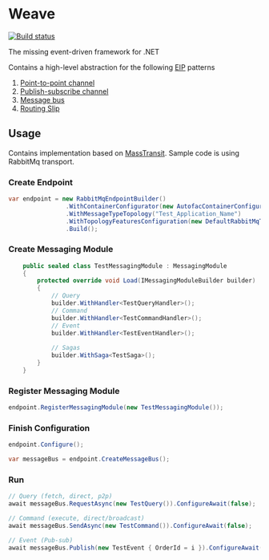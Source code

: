 # Weave
[![Build status](https://ci.appveyor.com/api/projects/status/82qbqi3docftm75q/branch/master?svg=true)](https://ci.appveyor.com/project/adenisov/weave/branch/master)

The missing event-driven framework for .NET

Contains a high-level abstraction for the following [EIP](https://www.enterpriseintegrationpatterns.com/patterns/messaging/toc.html) patterns
1. [Point-to-point channel](https://www.enterpriseintegrationpatterns.com/patterns/messaging/PointToPointChannel.html)
2. [Publish-subscribe channel](https://www.enterpriseintegrationpatterns.com/patterns/messaging/PublishSubscribeChannel.html)
3. [Message bus](https://www.enterpriseintegrationpatterns.com/patterns/messaging/MessageBus.html)
4. [Routing Slip](https://www.enterpriseintegrationpatterns.com/patterns/messaging/RoutingTable.html)


## Usage
Contains implementation based on [MassTransit](https://github.com/masstransit/).
Sample code is using RabbitMq transport.

### Create Endpoint
```c#
var endpoint = new RabbitMqEndpointBuilder()
                .WithContainerConfigurator(new AutofacContainerConfigurator(containerBuilder))
                .WithMessageTypeTopology("Test_Application_Name")
                .WithTopologyFeaturesConfiguration(new DefaultRabbitMqTopologyFeaturesConfiguration())
                .Build();
```

### Create Messaging Module
```c#
    public sealed class TestMessagingModule : MessagingModule
    {
        protected override void Load(IMessagingModuleBuilder builder)
        {
            // Query
            builder.WithHandler<TestQueryHandler>();
            // Command
            builder.WithHandler<TestCommandHandler>();
            // Event
            builder.WithHandler<TestEventHandler>();
            
            // Sagas
            builder.WithSaga<TestSaga>();
        }
    }
```

### Register Messaging Module
```c#
endpoint.RegisterMessagingModule(new TestMessagingModule());
```

### Finish Configuration
```c#
endpoint.Configure();

var messageBus = endpoint.CreateMessageBus();
```

### Run
```c#
// Query (fetch, direct, p2p)
await messageBus.RequestAsync(new TestQuery()).ConfigureAwait(false);

// Command (execute, direct/broadcast)
await messageBus.SendAsync(new TestCommand()).ConfigureAwait(false);

// Event (Pub-sub)
await messageBus.Publish(new TestEvent { OrderId = i }).ConfigureAwait(false);
```
